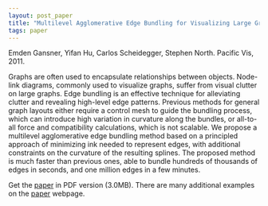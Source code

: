```yaml
---
layout: post_paper
title: "Multilevel Agglomerative Edge Bundling for Visualizing Large Graphs"
tags: paper
---
```


Emden Gansner, Yifan Hu, Carlos Scheidegger, Stephen North. Pacific Vis, 2011.

Graphs are often used to encapsulate relationships between objects.
Node-link diagrams, commonly used to visualize graphs, suffer
from visual clutter on large graphs. Edge bundling is an effective
technique for alleviating clutter and revealing high-level edge
patterns. Previous methods for general graph layouts either require a
control mesh to guide the bundling process, which can introduce
high variation in curvature along the bundles, or all-to-all force and
compatibility calculations, which is not scalable. We propose a
multilevel agglomerative edge bundling method based on a principled
approach of minimizing ink needed to represent edges, with
additional constraints on the curvature of the resulting splines. The
proposed method is much faster than previous ones, able to bundle
hundreds of thousands of edges in seconds, and one million edges
in a few minutes.

Get the [paper](http://www2.research.att.com/~yifanhu/PUB/edge_bundling.pdf)
in PDF version (3.0MB). 
There are many additional examples on the
 [paper](http://www2.research.att.com/~yifanhu/edge_bundling/) webpage.
